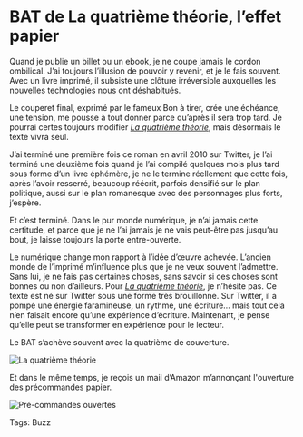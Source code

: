 # BAT de La quatrième théorie, l&#8217;effet papier

Quand je publie un billet ou un ebook, je ne coupe jamais le cordon ombilical. J’ai toujours l’illusion de pouvoir y revenir, et je le fais souvent. Avec un livre imprimé, il subsiste une clôture irréversible auxquelles les nouvelles technologies nous ont déshabitués.

Le couperet final, exprimé par le fameux Bon à tirer, crée une échéance, une tension, me pousse à tout donner parce qu’après il sera trop tard. Je pourrai certes toujours modifier [*La quatrième théorie*](http://blog.tcrouzet.com/la-quatrieme-theorie/), mais désormais le texte vivra seul.

J’ai terminé une première fois ce roman en avril 2010 sur Twitter, je l’ai terminé une deuxième fois quand je l’ai compilé quelques mois plus tard sous forme d’un livre éphémère, je ne le termine réellement que cette fois, après l’avoir resserré, beaucoup réécrit, parfois densifié sur le plan politique, aussi sur le plan romanesque avec des personnages plus forts, j’espère.

Et c’est terminé. Dans le pur monde numérique, je n’ai jamais cette certitude, et parce que je ne l’ai jamais je ne vais peut-être pas jusqu’au bout, je laisse toujours la porte entre-ouverte.

Le numérique change mon rapport à l’idée d’œuvre achevée. L’ancien monde de l’imprimé m’influence plus que je ne veux souvent l’admettre. Sans lui, je ne fais pas certaines choses, sans savoir si ces choses sont bonnes ou non d’ailleurs. Pour [*La quatrième théorie*](http://blog.tcrouzet.com/la-quatrieme-theorie/), je n’hésite pas. Ce texte est né sur Twitter sous une forme très brouillonne. Sur Twitter, il a pompé une énergie faramineuse, un rythme, une écriture… mais tout cela n’en faisait encore qu’une expérience d’écriture. Maintenant, je pense qu’elle peut se transformer en expérience pour le lecteur.

Le BAT s’achève souvent avec la quatrième de couverture.

![La quatrième théorie](http://blog.tcrouzet.comhttps://tcrouzet.com/images_tc/2013/02/4t4.jpg)

Et dans le même temps, je reçois un mail d’Amazon m’annonçant l'ouverture des précommandes papier.

![Pré-commandes ouvertes](http://blog.tcrouzet.comhttps://tcrouzet.com/images_tc/2013/02/amazon4T-450x175.jpg)



Tags: Buzz